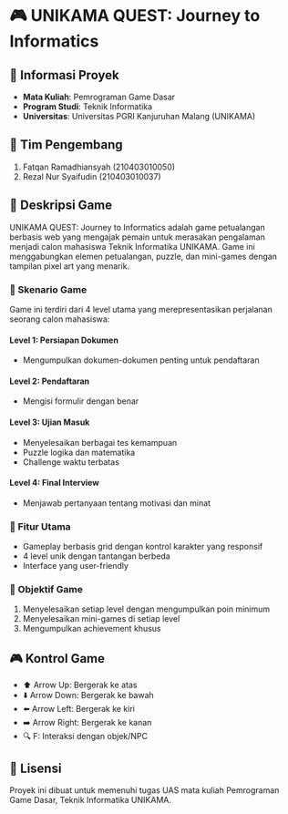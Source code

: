 # 🎮 UNIKAMA QUEST: Journey to Informatics

## 📝 Informasi Proyek
- **Mata Kuliah**: Pemrograman Game Dasar
- **Program Studi**: Teknik Informatika
- **Universitas**: Universitas PGRI Kanjuruhan Malang (UNIKAMA)

## 👥 Tim Pengembang
1. Fatqan Ramadhiansyah (210403010050)
2. Rezal Nur Syaifudin (210403010037)

## 🎯 Deskripsi Game
UNIKAMA QUEST: Journey to Informatics adalah game petualangan berbasis web yang mengajak pemain untuk merasakan pengalaman menjadi calon mahasiswa Teknik Informatika UNIKAMA. Game ini menggabungkan elemen petualangan, puzzle, dan mini-games dengan tampilan pixel art yang menarik.

### 📖 Skenario Game
Game ini terdiri dari 4 level utama yang merepresentasikan perjalanan seorang calon mahasiswa:

#### Level 1: Persiapan Dokumen
- Mengumpulkan dokumen-dokumen penting untuk pendaftaran

#### Level 2: Pendaftaran
- Mengisi formulir dengan benar

#### Level 3: Ujian Masuk
- Menyelesaikan berbagai tes kemampuan
- Puzzle logika dan matematika
- Challenge waktu terbatas

#### Level 4: Final Interview
- Menjawab pertanyaan tentang motivasi dan minat

### 🎨 Fitur Utama
- Gameplay berbasis grid dengan kontrol karakter yang responsif
- 4 level unik dengan tantangan berbeda
- Interface yang user-friendly

### 🎲 Objektif Game
1. Menyelesaikan setiap level dengan mengumpulkan poin minimum
2. Menyelesaikan mini-games di setiap level
3. Mengumpulkan achievement khusus


## 🎮 Kontrol Game
- ⬆️ Arrow Up: Bergerak ke atas
- ⬇️ Arrow Down: Bergerak ke bawah
- ⬅️ Arrow Left: Bergerak ke kiri
- ➡️ Arrow Right: Bergerak ke kanan
- 🔍 F: Interaksi dengan objek/NPC

## 📜 Lisensi
Proyek ini dibuat untuk memenuhi tugas UAS mata kuliah Pemrograman Game Dasar, Teknik Informatika UNIKAMA.
